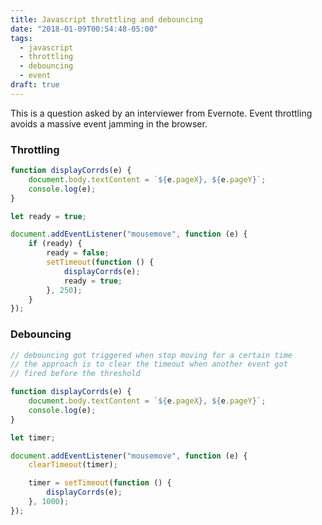 ```yaml
---
title: Javascript throttling and debouncing
date: "2018-01-09T00:54:48-05:00"
tags:
  - javascript
  - throttling
  - debouncing
  - event
draft: true
---
```


This is a question asked by an interviewer from Evernote. Event throttling avoids a massive event jamming in the browser.

### Throttling

```js
function displayCorrds(e) {
	document.body.textContent = `${e.pageX}, ${e.pageY}`;
	console.log(e);
}

let ready = true;

document.addEventListener("mousemove", function (e) {
	if (ready) {
		ready = false;
		setTimeout(function () {
			displayCorrds(e);
			ready = true;
		}, 250);
	}
});
```

### Debouncing

```js
// debouncing got triggered when stop moving for a certain time
// the approach is to clear the timeout when another event got
// fired before the threshold

function displayCorrds(e) {
	document.body.textContent = `${e.pageX}, ${e.pageY}`;
	console.log(e);
}

let timer;

document.addEventListener("mousemove", function (e) {
	clearTimeout(timer);

	timer = setTimeout(function () {
		displayCorrds(e);
	}, 1000);
});
```
